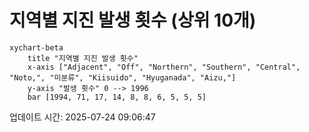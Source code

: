 # 지역별 지진 발생 횟수 (상위 10개)

```mermaid
xychart-beta
    title "지역별 지진 발생 횟수"
    x-axis ["Adjacent", "Off", "Northern", "Southern", "Central", "Noto,", "미분류", "Kiisuido", "Hyuganada", "Aizu,"]
    y-axis "발생 횟수" 0 --> 1996
    bar [1994, 71, 17, 14, 8, 8, 6, 5, 5, 5]
```

업데이트 시간: 2025-07-24 09:06:47
